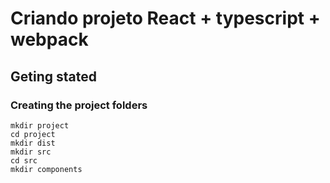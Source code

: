 # Criando projeto React + typescript + webpack
## Geting stated
### Creating the project folders

```
mkdir project
cd project
mkdir dist
mkdir src
cd src
mkdir components
```